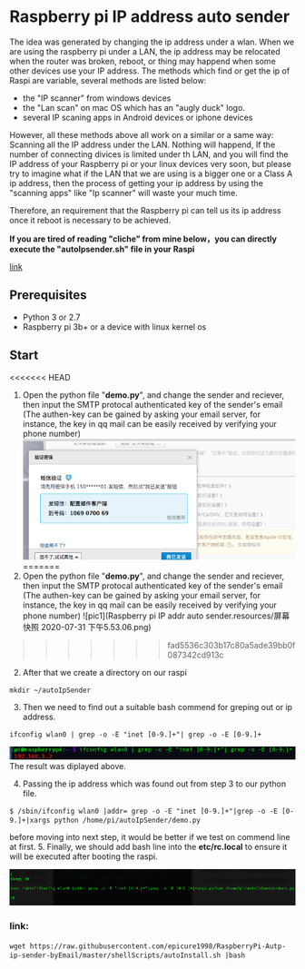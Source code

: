 # Raspberry pi IP address auto sender
The idea was generated by changing the ip address under a wlan. When we are using the raspberry pi under a LAN, the ip address may be relocated when the router was broken, reboot, or thing may happend when some other devices use your IP address. The methods which find or get the ip of Raspi are variable, several methods are listed below:
* the "IP scanner" from windows devices
* the "Lan scan" on mac OS which has an "augly duck" logo.
* several IP scaning apps in Android devices or iphone devices

However, all these methods above all work on a similar or a same way: Scanning all the IP address under the LAN. Nothing will happend, If the number of connecting divices is limited under th LAN, and you will find the IP address of your Raspberry pi or your linux devices very soon, but please try to imagine what if the LAN that we are using is a bigger one or a Class A ip address, then the process of getting your ip address by using the "scanning apps" like "Ip scanner" will waste your much time.

Therefore, an requirement that the Raspberry pi can tell us its ip address once it reboot is necessary to be achieved.

**If you are tired of reading "cliche" from mine below，you can directly execute the "autoIpsender.sh" file in your Raspi** 

[link](#link)

## Prerequisites
* Python 3 or 2.7
* Raspberry pi 3b+ or a device with linux kernel os
## Start

<<<<<<< HEAD
1. Open the python file "**demo.py**", and change the sender and reciever, then input the SMTP protocal authenticated key of the sender's email (The authen-key can be gained by asking your email server, for instance, the key in qq mail can be easily received by verifying your phone number) ![pic1](pics/pic1.png)
=======
1. Open the python file "**demo.py**", and change the sender and reciever, then input the SMTP protocal authenticated key of the sender's email (The authen-key can be gained by asking your email server, for instance, the key in qq mail can be easily received by verifying your phone number) ![pic1](Raspberry pi IP addr auto sender.resources/屏幕快照 2020-07-31 下午5.53.06.png)
>>>>>>> fad5536c303b17c80a5ade39bb0f087342cd913c
2. After that we create a directory on our raspi 
```
mkdir ~/autoIpSender
```
3. Then we need to find out a suitable bash commend for greping out or ip address. 
```
ifconfig wlan0 | grep -o -E "inet [0-9.]+"| grep -o -E [0-9.]+
```
![pic2](pics/pic2.png)
The result was diplayed above.

4. Passing the ip address which was found out from step 3 to our python file.
```
$ /sbin/ifconfig wlan0 |addr= grep -o -E "inet [0-9.]+"|grep -o -E [0-9.]+|xargs python /home/pi/autoIpSender/demo.py
```
before moving into next step, it would be better if we test on commend line at first.
5. Finally, we should add bash line into the **etc/rc.local** to ensure it will be executed after booting the raspi. 

  ![pic3](pics/pic3.png)

### <span id="link">link:</span>

``` 
wget https://raw.githubusercontent.com/epicure1998/RaspberryPi-Autp-ip-sender-byEmail/master/shellScripts/autoInstall.sh |bash
```

